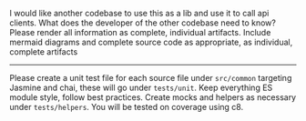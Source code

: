 I would like another codebase to use this as a lib and use it to call api clients. What does the developer of the other codebase need to know? Please render all information as complete, individual artifacts. Include mermaid diagrams and complete source code as appropriate, as individual, complete artifacts

---

Please create a unit test file for each source file under `src/common` targeting Jasmine and chai, these will go under `tests/unit`. Keep everything ES module style, follow best practices. Create mocks and helpers as necessary under `tests/helpers`. You will be tested on coverage using c8.
